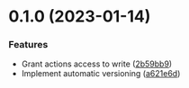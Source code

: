 # 0.1.0 (2023-01-14)


### Features

* Grant actions access to write ([2b59bb9](https://github.com/mgtourney/website/commit/2b59bb94fbdf5853555e971f113c9d2a5b8b9889))
* Implement automatic versioning ([a621e6d](https://github.com/mgtourney/website/commit/a621e6d0096052e46c1bfbe8a7936fab592cb332))



